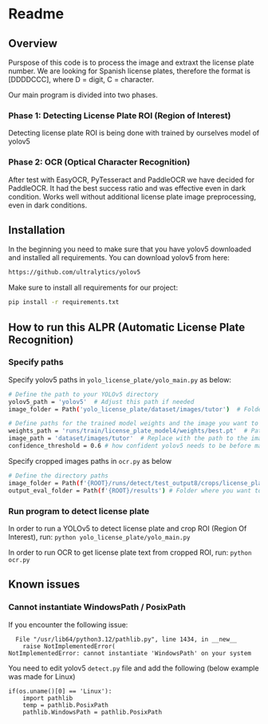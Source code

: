 # Readme

## Overview

Purspose of this code is to process the image and extraxt the license plate number. We are looking for Spanish license plates, therefore the format is [DDDDCCC], where D = digit, C = character.

Our main program is divided into two phases. 

### Phase 1: Detecting License Plate ROI (Region of Interest)

Detecting license plate ROI is being done with trained by ourselves model of yolov5

### Phase 2: OCR (Optical Character Recognition)

After test with EasyOCR, PyTesseract and PaddleOCR we have decided for PaddleOCR. It had the best success ratio and was effective even in dark condition. Works well without additional license plate image preprocessing, even in dark conditions.

## Installation

In the beginning you need to make sure that you have yolov5 downloaded and installed all requirements. You can download yolov5 from here:

```bash
https://github.com/ultralytics/yolov5
```

Make sure to install all requirements for our project:

```bash
pip install -r requirements.txt
```

## How to run this ALPR (Automatic License Plate Recognition)
### Specify paths
Specify yolov5 paths in `yolo_license_plate/yolo_main.py` as below:

```bash
# Define the path to your YOLOv5 directory
yolov5_path = 'yolov5'  # Adjust this path if needed
image_folder = Path('yolo_license_plate/dataset/images/tutor')  # Folder containing the images

# Define paths for the trained model weights and the image you want to test
weights_path = 'runs/train/license_plate_model4/weights/best.pt'  # Path to your trained model weights
image_path = 'dataset/images/tutor'  # Replace with the path to the image you want to test
confidence_threshold = 0.6 # how confident yolov5 needs to be before marking a license plate
```

Specify cropped images paths in `ocr.py` as below

```bash
# Define the directory paths
image_folder = Path(f'{ROOT}/runs/detect/test_output8/crops/license_plate')  # Folder containing the images
output_eval_folder = Path(f'{ROOT}/results') # Folder where you want to save images with information about their correct text ratio

```

### Run program to detect license plate
In order to run a YOLOv5 to detect license plate and crop ROI (Region Of Interest), run:
`python yolo_license_plate/yolo_main.py`

In order to run OCR to get license plate text from cropped ROI, run:
`python ocr.py`

## Known issues

### Cannot instantiate WindowsPath / PosixPath

If you encounter the following issue:

```
  File "/usr/lib64/python3.12/pathlib.py", line 1434, in __new__
    raise NotImplementedError(
NotImplementedError: cannot instantiate 'WindowsPath' on your system
```

You need to edit yolov5  `detect.py` file and add the following (below example was made for Linux)

```
if(os.uname()[0] == 'Linux'):
    import pathlib
    temp = pathlib.PosixPath
    pathlib.WindowsPath = pathlib.PosixPath
```
